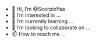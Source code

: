 - 👋 Hi, I’m @ScorpioYaa
- 👀 I’m interested in ...
- 🌱 I’m currently learning ...
- 💞️ I’m looking to collaborate on ...
- 📫 How to reach me ...

<!---
ScorpioYaa/ScorpioYaa is a ✨ special ✨ repository because its `README.md` (this file) appears on your GitHub profile.
You can click the Preview link to take a look at your changes.
--->
